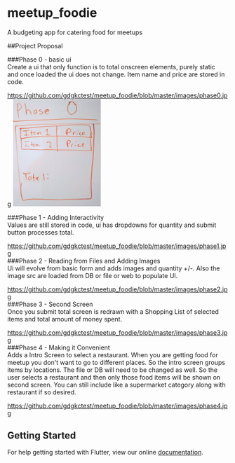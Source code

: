 # meetup_foodie

A budgeting app for catering food for meetups

##Project Proposal

###Phase 0 - basic ui  
Create a ui that only function is to total onscreen elements, purely static  
and once loaded the ui does not change. Item name and price are stored in  
code.   

https://github.com/gdgkctest/meetup_foodie/blob/master/images/phase0.jpg
<img src="https://github.com/gdgkctest/meetup_foodie/blob/master/images/phase0.jpg" width="200">

###Phase 1 - Adding Interactivity   
Values are still stored in code, ui has dropdowns for quantity and submit  
button processes total.  

https://github.com/gdgkctest/meetup_foodie/blob/master/images/phase1.jpg  
###Phase 2 - Reading from Files and Adding Images  
Ui will evolve from basic form and adds images and quantity +/-. Also the image
src are loaded from DB or file or web to populate UI. 
 
https://github.com/gdgkctest/meetup_foodie/blob/master/images/phase2.jpg  
###Phase 3 -  Second Screen  
Once you submit total screen is redrawn with a Shopping List of selected  
items and total amount of money spent.  

https://github.com/gdgkctest/meetup_foodie/blob/master/images/phase3.jpg  
###Phase 4 - Making it Convenient  
Adds a Intro Screen to select a restaurant. When you are getting food for  
meetup you don't want to go to different places. So the intro screen groups  
items by locations. The file or DB will need to be changed as well. So the  
user selects a restaurant and then only those food items will be shown on  
second screen. You can still include like a supermarket category along with  
restaurant if so desired.  

https://github.com/gdgkctest/meetup_foodie/blob/master/images/phase4.jpg  



## Getting Started

For help getting started with Flutter, view our online
[documentation](https://flutter.io/).
